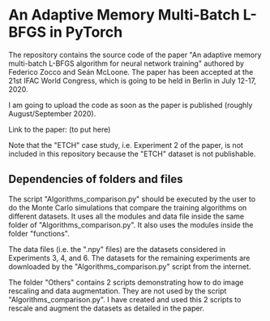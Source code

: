 # An Adaptive Memory Multi-Batch L-BFGS in PyTorch
The repository contains the source code of the paper "An adaptive memory multi-batch L-BFGS algorithm for neural network training" authored by Federico Zocco and Seán McLoone. The paper has been accepted at the 21st IFAC World Congress, which is going to be held in Berlin in July 12-17, 2020. 

I am going to upload the code as soon as the paper is published (roughly August/September 2020).

Link to the paper: (to put here) 

Note that the "ETCH" case study, i.e. Experiment 2 of the paper, is not included in this repository because the "ETCH" dataset is not publishable.


## Dependencies of folders and files 

The script "Algorithms_comparison.py" should be executed by the user to do the Monte Carlo simulations that compare the training algorithms on different datasets. It uses all the modules and data file inside the same folder of "Algorithms_comparison.py". It also uses the modules inside the folder "functions". 

The data files (i.e. the ".npy" files) are the datasets considered in Experiments 3, 4, and 6. The datasets for the remaining experiments are downloaded by the "Algorithms_comparison.py" script from the internet. 

The folder "Others" contains 2 scripts demonstrating how to do image rescaling and data augmentation. They are not used by the script "Algorithms_comparison.py". I have created and used this 2 scripts to rescale and augment the datasets as detailed in the paper. 




